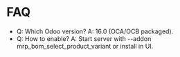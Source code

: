 # FAQ

- Q: Which Odoo version? A: 16.0 (OCA/OCB packaged).
- Q: How to enable? A: Start server with --addon mrp_bom_select_product_variant or install in UI.
